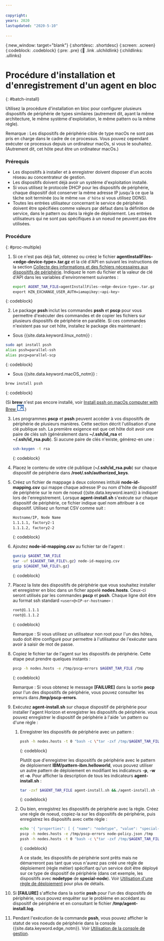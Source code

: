 ```yaml
---

copyright:
years: 2020
lastupdated: "2020-5-10"

---
```


{:new_window: target="blank"}
{:shortdesc: .shortdesc}
{:screen: .screen}
{:codeblock: .codeblock}
{:pre: .pre}
{:child: .link .ulchildlink}
{:childlinks: .ullinks}

# Procédure d'installation et d'enregistrement d'un agent en bloc
{: #batch-install}

Utilisez la procédure d'installation en bloc pour configurer plusieurs dispositifs de périphérie de types similaires (autrement dit, ayant la même architecture, le même système d'exploitation, le même pattern ou la même règle).

Remarque : Les dispositifs de périphérie cible de type macOs ne sont pas pris en charge dans le cadre de ce processus. Vous pouvez cependant exécuter ce processus depuis un ordinateur macOs, si vous le souhaitez. (Autrement dit, cet hôte peut être un ordinateur macOs.)

### Prérequis

* Les dispositifs à installer et à enregistrer doivent disposer d'un accès réseau au concentrateur de gestion.
* Les dispositifs doivent déjà avoir un système d'exploitation installé.
* Si vous utilisez le protocole DHCP pour les dispositifs de périphérie, chaque dispositif doit conserver la même adresse IP jusqu'à ce que la tâche soit terminée (ou le même `nom d'hôte` si vous utilisez DDNS).
* Toutes les entrées utilisateur concernant le service de périphérie doivent être spécifiées comme valeurs par défaut dans la définition de service, dans le pattern ou dans la règle de déploiement. Les entrées utilisateurs qui ne sont pas spécifiques à un noeud ne peuvent pas être utilisées.

### Procédure
{: #proc-multiple}

1. Si ce n'est pas déjà fait, obtenez ou créez le fichier **agentInstallFiles-&lt;edge-device-type&gt;.tar.gz** et la clé d'API en suivant les instructions de la section [Collecte des informations et des fichiers nécessaires aux dispositifs de périphérie](../../hub/gather_files.md#prereq_horizon). Indiquez le nom du fichier et la valeur de clé d'API dans les variables d'environnement suivantes :

   ```bash
   export AGENT_TAR_FILE=agentInstallFiles-<edge-device-type>.tar.gz
   export HZN_EXCHANGE_USER_AUTH=iamapikey:<api-key>
   ```
  {: codeblock}

2. Le package **pssh** inclut les commandes **pssh** et **pscp** pour vous permettre d'exécuter des commandes et de copier les fichiers sur plusieurs dispositifs de périphérie en parallèle. Si ces commandes n'existent pas sur cet hôte, installez le package dès maintenant :

  * Sous {{site.data.keyword.linux_notm}} :

   ```bash
   sudo apt install pssh
   alias pssh=parallel-ssh
   alias pscp=parallel-scp
   ```
   {: codeblock}

  * Sous {{site.data.keyword.macOS_notm}} :

   ```bash
   brew install pssh
   ```
   {: codeblock}

   (Si **brew** n'est pas encore installé, voir [Install pssh on macOs computer with Brew ![S'ouvre dans un nouvel onglet](../../images/icons/launch-glyph.svg "S'ouvre dans un nouvel onglet")](https://brewinstall.org/Install-pssh-on-Mac-with-Brew/).)

3. Les programmes **pscp** et **pssh** peuvent accéder à vos dispositifs de périphérie de plusieurs manières. Cette section décrit l'utilisation d'une clé publique ssh. La première exigence est que cet hôte doit avoir une paire de clés ssh (généralement dans **~/.ssh/id_rsa** et **~/.ssh/id_rsa.pub**). Si aucune paire de clés n'existe, générez-en une :

   ```bash
   ssh-keygen -t rsa
   ```
   {: codeblock}

4. Placez le contenu de votre clé publique (**~/.ssh/id_rsa.pub**) sur chaque dispositif de périphérie dans **/root/.ssh/authorized_keys**.

5. Créez un fichier de mappage à deux colonnes intitulé **node-id-mapping.csv** qui mappe chaque adresse IP ou nom d'hôte de dispositif de périphérie sur le nom de noeud {{site.data.keyword.ieam}} à indiquer lors de l'enregistrement. Lorsque **agent-install.sh** s'exécute sur chaque dispositif de périphérie, ce fichier indique quel nom attribuer à ce dispositif. Utilisez un format CSV comme suit :

   ```bash
   Hostname/IP, Node Name
   1.1.1.1, factory2-1
   1.1.1.2, factory2-2
   ```
   {: codeblock}

6. Ajoutez **node-id-mapping.csv** au fichier tar de l'agent :

   ```bash
   gunzip $AGENT_TAR_FILE
   tar -uf ${AGENT_TAR_FILE%.gz} node-id-mapping.csv
   gzip ${AGENT_TAR_FILE%.gz}
   ```
   {: codeblock}

7. Placez la liste des dispositifs de périphérie que vous souhaitez installer et enregistrer en bloc dans un ficher appelé **nodes.hosts**. Ceux-ci seront utilisés par les commandes **pscp** et **pssh**. Chaque ligne doit être au format ssh standard `<user>@<IP-or-hostname>` :

   ```bash
   root@1.1.1.1
   root@1.1.1.2
   ```
   {: codeblock}

   Remarque : Si vous utilisez un utilisateur non root pour l'un des hôtes, sudo doit être configuré pour permettre à l'utilisateur de l'exécuter sans avoir à saisir de mot de passe.

8. Copiez le fichier tar de l'agent sur les dispositifs de périphérie. Cette étape peut prendre quelques instants :

   ```bash
   pscp -h nodes.hosts -e /tmp/pscp-errors $AGENT_TAR_FILE /tmp
   ```
   {: codeblock}

   Remarque : Si vous obtenez le message **[FAILURE]** dans la sortie **pscp** pour l'un des dispositifs de périphérie, vous pouvez consulter les erreurs dans **/tmp/pscp-errors**.

9. Exécutez **agent-install.sh** sur chaque dispositif de périphérie pour installer l'agent Horizon et enregistrer les dispositifs de périphérie. vous pouvez enregistrer le dispositif de périphérie à l'aide 'un pattern ou d'une règle :

   1. Enregistrer les dispositifs de périphérie avec un pattern :

      ```bash
      pssh -h nodes.hosts -t 0 "bash -c \"tar -zxf /tmp/$AGENT_TAR_FILE agent-install.sh && sudo -s ./agent-install.sh -i . -u $HZN_EXCHANGE_USER_AUTH -p IBM/pattern-ibm.helloworld -w ibm.helloworld -o IBM -z /tmp/$AGENT_TAR_FILE 2>&1 >/tmp/agent-install.log \" "
      ```
      {: codeblock}

      Plutôt que d'enregistrer les dispositifs de périphérie avec le pattern de déploiement **IBM/pattern-ibm.helloworld**, vous pouvez utiliser un autre pattern de déploiement en modifiant les indicateurs **-p**, **-w** et **-o**. Pour afficher la description de tous les indicateurs **agent-install.sh** :

      ```bash
      tar -zxf $AGENT_TAR_FILE agent-install.sh &&./agent-install.sh -h
      ```
      {: codeblock}

   2. Ou bien, enregistrez les dispositifs de périphérie avec la règle. Créez une règle de noeud, copiez-la sur les dispositifs de périphérie, puis enregistrez les dispositifs avec cette règle :

      ```bash
      echo '{ "properties": [ { "name": "nodetype", "value": "special-node" } ] }' > node-policy.json
      pscp -h nodes.hosts -e /tmp/pscp-errors node-policy.json /tmp
      pssh -h nodes.hosts -t 0 "bash -c \"tar -zxf /tmp/$AGENT_TAR_FILE agent-install.sh && sudo -s ./agent-install.sh -i . -u $HZN_EXCHANGE_USER_AUTH -n /tmp/node-policy.json  -z /tmp/$AGENT_TAR_FILE 2>&1 >/tmp/agent-install.log \" "
      ```
      {: codeblock}

      A ce stade, les dispositifs de périphérie sont prêts mais ne démarreront pas tant que vous n'aurez pas créé une règle de déploiement (règle métier) spécifiant qu'un service doit être déployé sur ce type de dispositif de périphérie (dans cet exemple, les dispositifs avec **nodetype** de **special-node**). Voir [Utilisation d'une règle de déploiement](../using_edge_devices/detailed_policy.md) pour plus de détails.

10. Si **[FAILURE]** s'affiche dans la sortie **pssh** pour l'un des dispositifs de périphérie, vous pouvez enquêter sur le problème en accédant au dispositif de périphérie et en consultant le fichier **/tmp/agent-install.log**.

11. Pendant l'exécution de la commande **pssh**, vous pouvez afficher le statut de vos noeuds de périphérie dans la console {{site.data.keyword.edge_notm}}. Voir [Utilisation de la console de gestion](../getting_started/accessing_ui.md).
